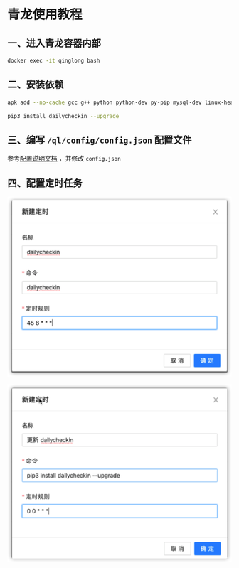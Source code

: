 # 青龙使用教程

## 一、进入青龙容器内部

```bash
docker exec -it qinglong bash
```

## 二、安装依赖

```bash
apk add --no-cache gcc g++ python python-dev py-pip mysql-dev linux-headers libffi-dev openssl-dev
```

```bash
pip3 install dailycheckin --upgrade
```

## 三、编写 `/ql/config/config.json` 配置文件

参考[配置说明文档](https://sitoi.gitee.io/dailycheckin/settings/) ，并修改 `config.json`

## 四、配置定时任务

![定时任务](img/qinglong.png)

![定时更新](img/update.png)